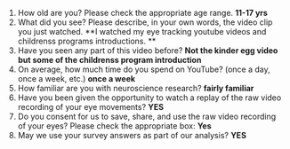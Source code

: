 1. How old are you? Please check the appropriate age range. **11-17 yrs**  
2. What did you see? Please describe, in your own words, the video clip you just watched. **I watched my eye tracking youtube videos and childrenss programs introductions. **  
3. Have you seen any part of this video before? **Not the kinder egg video but some of the childrenss program introduction**  
4. On average, how much time do you spend on YouTube? (once a day, once a week, etc.) **once a week**  
5. How familiar are you with neuroscience research? **fairly familiar**  
6. Have you been given the opportunity to watch a replay of the raw video recording of your eye movements? **YES**  
7. Do you consent for us to save, share, and use the raw video recording of your eyes? Please check the appropriate box: **Yes**  
8. May we use your survey answers as part of our analysis? **YES**  
